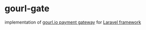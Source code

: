 # gourl-gate
implementation of [gourl.io payment gateway](gourl.io) for [Laravel framework](laravel.com)
